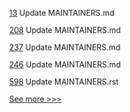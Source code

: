 
[13](https://github.com/hyperledger/transact-rfcs/pull/13) Update MAINTAINERS.md

[208](https://github.com/hyperledger/fabric-sdk-java/pull/208) Update MAINTAINERS.md

[237](https://github.com/hyperledger/fabric-sdk-go/pull/237) Update MAINTAINERS.md

[246](https://github.com/hyperledger/fabric-chaincode-java/pull/246) Update MAINTAINERS.md

[598](https://github.com/hyperledger/fabric-sdk-node/pull/598) Update MAINTAINERS.rst


[See more >>>](https://start-here.hyperledger.org/pull-requests)
